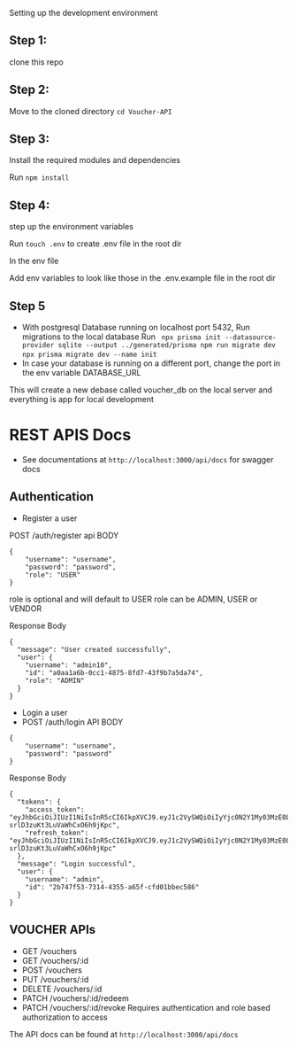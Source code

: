 Setting up the development environment

## Step 1:

clone this repo

## Step 2:

Move to the cloned directory
`cd Voucher-API `

## Step 3:

Install the required modules and dependencies

Run `npm install`

## Step 4:

step up the environment variables

Run `touch .env` to create .env file in the root dir

In the env file

Add env variables to look like those in the .env.example file in the root dir

## Step 5

- With postgresql Database running on localhost port 5432, Run migrations to the local database
  Run 
` npx prisma init --datasource-provider sqlite --output ../generated/prisma npm run migrate dev`
`npx prisma migrate dev --name init`
- In case your database is running on a different port, change the port in the env variable DATABASE_URL

This will create a new debase called voucher_db on the local server and everything is app for local development

# REST APIS Docs

- See documentations at `http://localhost:3000/api/docs` for swagger docs

## Authentication

- Register a user

POST /auth/register
api BODY
```
{
    "username": "username",
    "password": "password",
    "role": "USER"
}
```

role is optional and will default to USER
role can be ADMIN, USER or VENDOR

Response Body
```
{
  "message": "User created successfully",
  "user": {
    "username": "admin10",
    "id": "a0aa1a6b-0cc1-4875-8fd7-43f9b7a5da74",
    "role": "ADMIN"
  }
}
````

- Login a user
- POST /auth/login
API BODY
```
{
    "username": "username",
    "password": "password"
}
```

Response Body
```
{
  "tokens": {
    "access_token": "eyJhbGciOiJIUzI1NiIsInR5cCI6IkpXVCJ9.eyJ1c2VySWQiOiIyYjc0N2Y1My03MzE0LTQzNTUtYTY1Zi1jZmQwMWJiZWM1ODYiLCJ1c2VybmFtZSI6ImFkbWluIiwicm9sZSI6IkFETUlOIiwiaWF0IjoxNzUyNTE5NDU1LCJleHAiOjE3NjExNTk0NTV9.8ZvDttHcgJLXE5pi-srlD3zuKt3LuVaWhCxO6h9jKpc",
    "refresh_token": "eyJhbGciOiJIUzI1NiIsInR5cCI6IkpXVCJ9.eyJ1c2VySWQiOiIyYjc0N2Y1My03MzE0LTQzNTUtYTY1Zi1jZmQwMWJiZWM1ODYiLCJ1c2VybmFtZSI6ImFkbWluIiwicm9sZSI6IkFETUlOIiwiaWF0IjoxNzUyNTE5NDU1LCJleHAiOjE3NjExNTk0NTV9.8ZvDttHcgJLXE5pi-srlD3zuKt3LuVaWhCxO6h9jKpc"
  },
  "message": "Login successful",
  "user": {
    "username": "admin",
    "id": "2b747f53-7314-4355-a65f-cfd01bbec586"
  }
}
```

## VOUCHER APIs

- GET /vouchers
- GET /vouchers/:id
- POST /vouchers
- PUT /vouchers/:id
- DELETE /vouchers/:id
- PATCH /vouchers/:id/redeem
- PATCH /vouchers/:id/revoke
Requires authentication and role based authorization to access

The API docs can be found at `http://localhost:3000/api/docs`